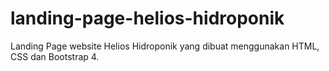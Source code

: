 # landing-page-helios-hidroponik
Landing Page website Helios Hidroponik yang dibuat menggunakan HTML, CSS dan Bootstrap 4.
